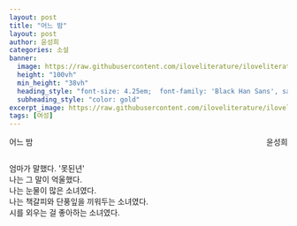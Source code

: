 ```yaml
---
layout: post
title: "어느 밤"
layout: post
author: 윤성희
categories: 소설
banner:
  image: https://raw.githubusercontent.com/iloveliterature/iloveliterature.github.io/refs/heads/master/assets/images/banners/home.jpeg
  height: "100vh"
  min_height: "38vh"
  heading_style: "font-size: 4.25em;  font-family: 'Black Han Sans', sans-serif;"
  subheading_style: "color: gold"
excerpt_image: https://raw.githubusercontent.com/iloveliterature/iloveliterature.github.io/refs/heads/master/assets/images/%EC%96%B4%EB%8A%90_%EB%B0%A4.jpeg
tags: [여성]
---
```


<div style="display: flex; justify-content: space-between;">
  <span style="text-align: left;">어느 밤</span><br><br>
  <span style="text-align: right;">윤성희</span>
</div>

엄마가 말했다. '못된년'<br>
나는 그 말이 억울했다.<br>
나는 눈물이 많은 소녀였다.<br> 
나는 책갈피와 단풍잎을 끼워두는 소녀였다.<br>
시를 외우는 걸 좋아하는 소녀였다.

<br><br><br><br><br><br><br><br><br><br>

